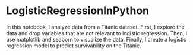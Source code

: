 # LogisticRegressionInPython
In this notebook, I analyze data from a Titanic dataset. First, I explore the data and drop variables that are not relevant to logistic regression. Then, I use matplotlib and seaborn to visualize the data. Finally, I create a logistic regression model to predict survivability on the Titanic. 

